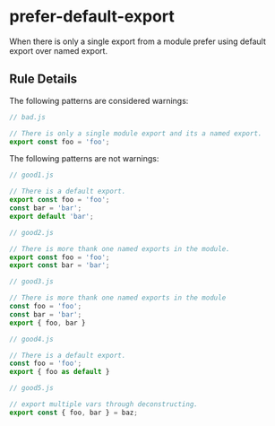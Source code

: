 # prefer-default-export

When there is only a single export from a module prefer using default export over named export.

## Rule Details

The following patterns are considered warnings:

```javascript
// bad.js

// There is only a single module export and its a named export.
export const foo = 'foo';

```

The following patterns are not warnings:

```javascript
// good1.js

// There is a default export.
export const foo = 'foo';
const bar = 'bar';
export default 'bar';
```

```javascript
// good2.js

// There is more thank one named exports in the module.
export const foo = 'foo';
export const bar = 'bar';
```

```javascript
// good3.js

// There is more thank one named exports in the module
const foo = 'foo';
const bar = 'bar';
export { foo, bar }
```

```javascript
// good4.js

// There is a default export.
const foo = 'foo';
export { foo as default }
```

```javascript
// good5.js

// export multiple vars through deconstructing.
export const { foo, bar } = baz;
```
